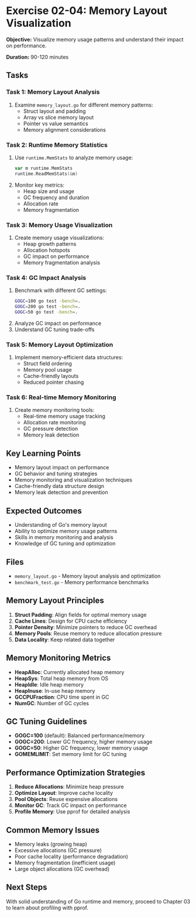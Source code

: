# Exercise 02-04: Memory Layout Visualization

**Objective:** Visualize memory usage patterns and understand their impact on performance.

**Duration:** 90-120 minutes

## Tasks

### Task 1: Memory Layout Analysis
1. Examine `memory_layout.go` for different memory patterns:
   - Struct layout and padding
   - Array vs slice memory layout
   - Pointer vs value semantics
   - Memory alignment considerations

### Task 2: Runtime Memory Statistics
1. Use `runtime.MemStats` to analyze memory usage:
   ```go
   var m runtime.MemStats
   runtime.ReadMemStats(&m)
   ```
2. Monitor key metrics:
   - Heap size and usage
   - GC frequency and duration
   - Allocation rate
   - Memory fragmentation

### Task 3: Memory Usage Visualization
1. Create memory usage visualizations:
   - Heap growth patterns
   - Allocation hotspots
   - GC impact on performance
   - Memory fragmentation analysis

### Task 4: GC Impact Analysis
1. Benchmark with different GC settings:
   ```bash
   GOGC=100 go test -bench=.
   GOGC=200 go test -bench=.
   GOGC=50 go test -bench=.
   ```
2. Analyze GC impact on performance
3. Understand GC tuning trade-offs

### Task 5: Memory Layout Optimization
1. Implement memory-efficient data structures:
   - Struct field ordering
   - Memory pool usage
   - Cache-friendly layouts
   - Reduced pointer chasing

### Task 6: Real-time Memory Monitoring
1. Create memory monitoring tools:
   - Real-time memory usage tracking
   - Allocation rate monitoring
   - GC pressure detection
   - Memory leak detection

## Key Learning Points
- Memory layout impact on performance
- GC behavior and tuning strategies
- Memory monitoring and visualization techniques
- Cache-friendly data structure design
- Memory leak detection and prevention

## Expected Outcomes
- Understanding of Go's memory layout
- Ability to optimize memory usage patterns
- Skills in memory monitoring and analysis
- Knowledge of GC tuning and optimization

## Files
- `memory_layout.go` - Memory layout analysis and optimization
- `benchmark_test.go` - Memory performance benchmarks

## Memory Layout Principles
1. **Struct Padding**: Align fields for optimal memory usage
2. **Cache Lines**: Design for CPU cache efficiency
3. **Pointer Density**: Minimize pointers to reduce GC overhead
4. **Memory Pools**: Reuse memory to reduce allocation pressure
5. **Data Locality**: Keep related data together

## Memory Monitoring Metrics
- **HeapAlloc**: Currently allocated heap memory
- **HeapSys**: Total heap memory from OS
- **HeapIdle**: Idle heap memory
- **HeapInuse**: In-use heap memory
- **GCCPUFraction**: CPU time spent in GC
- **NumGC**: Number of GC cycles

## GC Tuning Guidelines
- **GOGC=100** (default): Balanced performance/memory
- **GOGC=200**: Lower GC frequency, higher memory usage
- **GOGC=50**: Higher GC frequency, lower memory usage
- **GOMEMLIMIT**: Set memory limit for GC tuning

## Performance Optimization Strategies
1. **Reduce Allocations**: Minimize heap pressure
2. **Optimize Layout**: Improve cache locality
3. **Pool Objects**: Reuse expensive allocations
4. **Monitor GC**: Track GC impact on performance
5. **Profile Memory**: Use pprof for detailed analysis

## Common Memory Issues
- Memory leaks (growing heap)
- Excessive allocations (GC pressure)
- Poor cache locality (performance degradation)
- Memory fragmentation (inefficient usage)
- Large object allocations (GC overhead)

## Next Steps
With solid understanding of Go runtime and memory, proceed to Chapter 03 to learn about profiling with pprof.